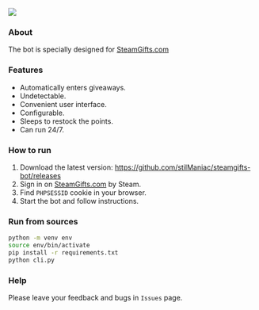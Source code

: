 ![](https://i.imgur.com/dKA3udT.png)

### About
The bot is specially designed for [SteamGifts.com](https://www.steamgifts.com/)

### Features
- Automatically enters giveaways.
- Undetectable.
- Сonvenient user interface.
- Сonfigurable.
- Sleeps to restock the points.
- Can run 24/7.

### How to run
1. Download the latest version: https://github.com/stilManiac/steamgifts-bot/releases
2. Sign in on [SteamGifts.com](https://www.steamgifts.com/) by Steam.
3. Find `PHPSESSID` cookie in your browser.
4. Start the bot and follow instructions.

### Run from sources
```bash
python -m venv env
source env/bin/activate
pip install -r requirements.txt
python cli.py
```

### Help
Please leave your feedback and bugs in `Issues` page.
